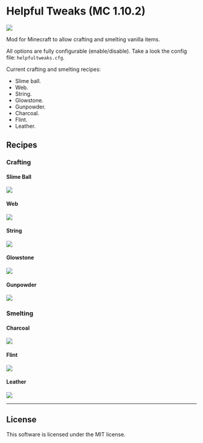 # Helpful Tweaks (MC 1.10.2)

![](doc/assets/logo.png)

Mod for Minecraft to allow crafting and smelting vanilla items.

All options are fully configurable (enable/disable). Take a look the config file: `helpfultweaks.cfg`.

Current crafting and smelting recipes:

+ Slime ball.
+ Web.
+ String.
+ Glowstone.
+ Gunpowder.
+ Charcoal.
+ Flint.
+ Leather.

## Recipes

### Crafting

#### Slime Ball

![](doc/img/slimeball_recipe.jpg)

#### Web

![](doc/img/web_recipe.jpg)

#### String

![](doc/img/string_recipe.jpg)

#### Glowstone

![](doc/img/glowstone_recipe.jpg)

#### Gunpowder

![](doc/img/gunpowder_recipe.jpg)

### Smelting

#### Charcoal

![](doc/img/charcoal_recipe.jpg)

#### Flint

![](doc/img/flint_recipe.jpg)

#### Leather

![](doc/img/leather_recipe.jpg)

----

## License

This software is licensed under the MIT license.

